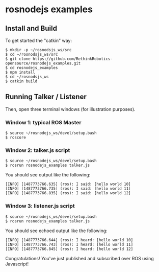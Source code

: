 # rosnodejs examples

## Install and Build
To get started the "catkin" way:  
```
$ mkdir -p ~/rosnodsjs_ws/src
$ cd ~/rosnodsjs_ws/src
$ git clone https://github.com/RethinkRobotics-opensource/rosnodejs_examples.git
$ cd rosnodejs_examples
$ npm install
$ cd ~/rosnodsjs_ws
$ catkin build
```

## Running Talker / Listener
Then, open three terminal windows (for illustration purposes).  
### Window 1: typical ROS Master
```
$ source ~/rosnodejs_ws/devel/setup.bash
$ roscore
```
### Window 2: talker.js script 
```
$ source ~/rosnodejs_ws/devel/setup.bash
$ rosrun rosnodejs_examples talker.js
```
You should see output like the following:
```
[INFO] [1487773766.635] (ros): I said: [hello world 10]
[INFO] [1487773766.735] (ros): I said: [hello world 11]
[INFO] [1487773766.835] (ros): I said: [hello world 12]
```

### Window 3: listener.js script
```
$ source ~/rosnodejs_ws/devel/setup.bash
$ rosrun rosnodejs_examples talker.js
```
You should see echoed output like the following:
```
[INFO] [1487773766.644] (ros): I heard: [hello world 10]
[INFO] [1487773766.743] (ros): I heard: [hello world 11]
[INFO] [1487773766.845] (ros): I heard: [hello world 12]
```

Congratulations! You've just published and subscribed over ROS using Javascript!

